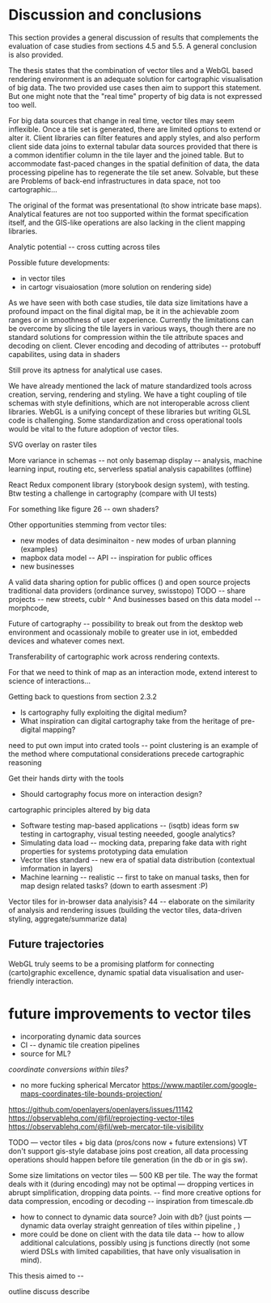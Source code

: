 # Discussion and conclusions

This section provides a general discussion of results that complements the evaluation of case studies from sections 4.5 and 5.5. A general conclusion is also provided.

The thesis states that the combination of vector tiles and a WebGL based rendering environment is an adequate solution for cartographic visualisation of big data. The two provided use cases then aim to support this statement. But one might note that the "real time" property of big data is not expressed too well. 

For big data sources that change in real time, vector tiles may seem inflexible. Once a tile set is generated, there are limited options to extend or alter it. Client libraries can filter features and apply styles, and also perform client side data joins to external tabular data sources provided that there is a common identifier column in the tile layer and the joined table. But to accommodate fast-paced changes in the spatial definition of data, the data processing pipeline has to regenerate the tile set anew. Solvable, but these are Problems of back-end infrastructures in data space, not too cartographic...

The original of the format was presentational (to show intricate base maps). Analytical features are not too supported within the format specification itself, and the GIS-like operations are also lacking in the client mapping libraries. 

Analytic potential -- cross cutting across tiles

Possible future developments:
- in vector tiles
- in cartogr visuaiosation (more solution on rendering side)

As we have seen with both case studies, tile data size limitations have a profound impact on the final digital map, be it in the achievable zoom ranges or in smoothness of user experience. Currently the limitations can be overcome by slicing the tile layers in various ways, though there are no standard solutions for compression within the tile attribute spaces and decoding on client.
Clever encoding and decoding of attributes -- protobuff capabilites, using data in shaders

Still prove its aptness for analytical use cases.

We have already mentioned the lack of mature standardized tools across creation, serving, rendering and styling. We have a tight coupling of tile schemas with style definitions, which are not interoperable across client libraries. WebGL is a unifying concept of these libraries but writing GLSL code is challenging. Some standardization and cross operational tools would be vital to the future adoption of vector tiles.  

SVG overlay on raster tiles



More variance in schemas -- not only basemap display -- analysis, machine learning input, routing etc, serverless spatial analysis capabilites (offline)


React Redux component library (storybook design system), with testing. Btw testing a challenge in cartography (compare with UI tests)


For something like figure 26 -- own shaders?

Other opportunities stemming from vector tiles:
- new modes of data desiminaiton - new modes of urban planning (examples)
- mapbox data model -- API -- inspiration for public offices 
- new businesses 

A valid data sharing option for public offices () and open source projects
traditional data providers (ordinance survey, swisstopo)
TODO -- share projects -- new streets, cublr
^ And businesses based on this data model -- morphcode, 


Future of cartography -- possibility to break out from the desktop web environment and ocassionaly mobile to greater use in iot, embedded devices and whatever comes next.

Transferability of cartographic work across rendering contexts.

For that we need to think of map as an interaction mode, extend interest to science of interactions...

Getting back to questions from section  2.3.2
- Is cartography fully exploiting the digital medium?
- What inspiration can digital cartography take from the heritage of pre-digital mapping?

need to put own imput into crated tools -- point clustering is an example of the method where computational considerations precede cartographic reasoning

Get their hands dirty with the tools


- Should cartography focus more on interaction design?

cartographic principles altered by big data


- Software testing map-based applications --  (isqtb) ideas form sw testing in cartography, visual testing neeeded, google analytics? 
- Simulating data load -- mocking data, preparing fake data with right properties for systems prototyping data emulation 
- Vector tiles standard -- new era of spatial data distribution (contextual imformation in layers)
- Machine learning -- realistic -- first to take on manual tasks, then for map design related tasks? (down to earth assesment :P)

 Vector tiles for in-browser data analyisis?
 44 -- elaborate on the similarity of analysis and rendering issues (building the     vector tiles, data-driven styling, aggregate/summarize data)


Future trajectories
-------------------

WebGL truly seems to be a promising platform for connecting (carto)graphic excellence, dynamic spatial data visualisation and user-friendly interaction.

# future improvements to vector tiles
- incorporating dynamic data sources
- CI -- dynamic tile creation pipelines
- source for ML?

*coordinate conversions within tiles?*
- no more fucking spherical Mercator https://www.maptiler.com/google-maps-coordinates-tile-bounds-projection/

https://github.com/openlayers/openlayers/issues/11142
https://observablehq.com/@fil/reprojecting-vector-tiles
https://observablehq.com/@fil/web-mercator-tile-visibility

TODO — vector tiles + big data (pros/cons now + future extensions) 
VT don't support gis-style database joins post creation, all data processing operations should happen before tile generation (in the db or in gis sw).


Some size limitations on vector tiles — 500 KB per tile. The way the format deals with it (during encoding) may not be optimal — dropping vertices in abrupt simplification, dropping data points. 
-- find more creative options for data compression, encoding or decoding -- inspiration from timescale.db


- how to connect to dynamic data source? Join with db? (just points — dynamic data overlay straight genreation of tiles within pipeline , )
- more could be done on client with the data tile data -- how to allow additional calculations, possibly using js functions directly (not some wierd DSLs with limited capabilities, that have only visualisation in mind).


This thesis aimed to --



outline
discuss
describe
